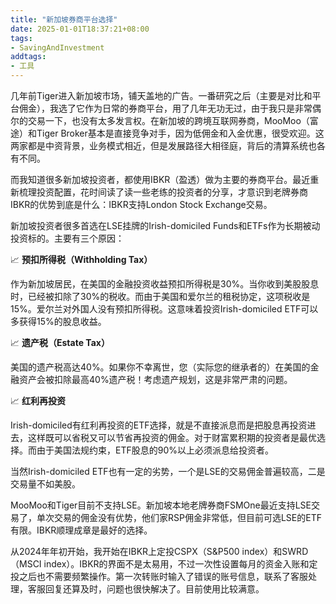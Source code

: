 ```yaml
---
title: "新加坡券商平台选择"
date: 2025-01-01T18:37:21+08:00
tags:
- SavingAndInvestment
addtags:
- 工具
---
```


几年前Tiger进入新加坡市场，铺天盖地的广告。一番研究之后（主要是对比和平台佣金），我选了它作为日常的券商平台，用了几年无功无过，由于我只是非常偶尔的交易一下，也没有太多发言权。在新加坡的跨境互联网券商，MooMoo（富途）和Tiger Broker基本是直接竞争对手，因为低佣金和入金优惠，很受欢迎。这两家都是中资背景，业务模式相近，但是发展路径大相径庭，背后的清算系统也各有不同。

而我知道很多新加坡投资者，都使用IBKR（盈透）做为主要的券商平台。最近重新梳理投资配置，花时间读了读一些老练的投资者的分享，才意识到老牌券商IBKR的优势到底是什么：IBKR支持London Stock Exchange交易。

新加坡投资者很多首选在LSE挂牌的Irish-domiciled Funds和ETFs作为长期被动投资标的。主要有三个原因：

📈 **预扣所得税（Withholding Tax）**

作为新加坡居民，在美国的金融投资收益预扣所得税是30%。当你收到美股股息时，已经被扣除了30%的税收。而由于美国和爱尔兰的租税协定，这项税收是15%。爱尔兰对外国人没有预扣所得税。这意味着投资Irish-domiciled ETF可以多获得15%的股息收益。

📈 **遗产税（Estate Tax）**

美国的遗产税高达40%。如果你不幸离世，您（实际您的继承者的）在美国的金融资产会被扣除最高40%遗产税！考虑遗产规划，这是非常严肃的问题。

📈 **红利再投资**

Irish-domiciled有红利再投资的ETF选择，就是不直接派息而是把股息再投资进去，这样既可以省税又可以节省再投资的佣金。对于财富累积期的投资者是最优选择。而由于美国法规约束，ETF股息的90%以上必须派息给投资者。

当然Irish-domiciled ETF也有一定的劣势，一个是LSE的交易佣金普遍较高，二是交易量不如美股。

MooMoo和Tiger目前不支持LSE。新加坡本地老牌券商FSMOne最近支持LSE交易了，单次交易的佣金没有优势，他们家RSP佣金非常低，但目前可选LSE的ETF有限。IBKR顺理成章是最好的选择。

从2024年年初开始，我开始在IBKR上定投CSPX（S&P500 index）和SWRD（MSCI index）。IBKR的界面不是太易用，不过一次性设置每月的资金入账和定投之后也不需要频繁操作。第一次转账时输入了错误的账号信息，联系了客服处理，客服回复还算及时，问题也很快解决了。目前使用比较满意。
